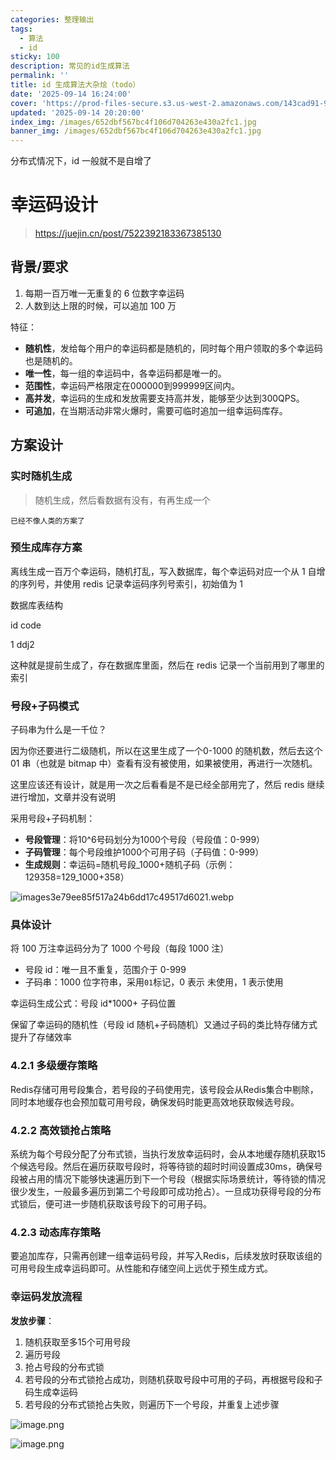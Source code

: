 ```yaml
---
categories: 整理输出
tags:
  - 算法
  - id
sticky: 100
description: 常见的id生成算法
permalink: ''
title: id 生成算法大杂烩（todo）
date: '2025-09-14 16:24:00'
cover: 'https://prod-files-secure.s3.us-west-2.amazonaws.com/143cad91-961b-48b0-82dc-78fbb6eb5abe/66bdab08-2c95-4215-a279-9a664fd9f37b/wallhaven-85lly2.jpg?X-Amz-Algorithm=AWS4-HMAC-SHA256&X-Amz-Content-Sha256=UNSIGNED-PAYLOAD&X-Amz-Credential=ASIAZI2LB466XDVFXR2W%2F20250917%2Fus-west-2%2Fs3%2Faws4_request&X-Amz-Date=20250917T140046Z&X-Amz-Expires=3600&X-Amz-Security-Token=IQoJb3JpZ2luX2VjEC4aCXVzLXdlc3QtMiJGMEQCIH0n7%2BVm%2FAEkP7sb0MWttZ2rcg4%2B0bdIHRoz5owTC0y%2BAiBS%2Bzw9OxlMrcBaPI1JrvLjhnGkLTX%2FdP89uTUBdLxlOyqIBAin%2F%2F%2F%2F%2F%2F%2F%2F%2F%2F8BEAAaDDYzNzQyMzE4MzgwNSIMfMGGF5uxG7VWNfAfKtwD6bL3Gr7tFnAbKDI1RZH3nJn8Im3wGytmuUaQ7oZl7PN37YY1zv5dMMbAIx2krr0CrShjfBzQrEfT%2Fh2dSkptSM63rrR9iGOIBr3hly8Vcw0KTCE1v%2BQpEaXwDX1GI0oZ3G7b1W%2F8fp1xlNGKNIusklhQ2kPJf2xCpum9C5AA9zjjD4lRtM7EwKVSSFYWBZdP%2FUI8HmbWlK8t1XtPghoYUzBa3%2FhqkmgbvfRE9v55PgOVH0jLUGvHv6hVLJw7%2FQgCK47LG0HPA1CbvsEqxSWQ3Pk%2F1xLGm9MfP%2FwWouO0M7zZiK2YRlkfbRZ0bYjTG%2FpuuJ5ehuuj0QJUd%2FsDEkTH2nNTi%2ByYfnamGJVxVW4PdOHN5G%2BkRHQQnIXlkt8ouijk7vugXdmwbFTs8RSBPYGC85046XU0bdjk24Y%2BrNjYETIDDec%2FLa5C3uhxHYQZoRh76YdoE4SQUciJnN1MENBBLx%2Fa%2Bxlbra4uMXVowpcZpn%2Fz40dFLN3hz0T31oi2g9r%2Be9xNWAY9h8mR9CefR59QKeAWdUD0ReeLvLUMwVVEcdNhJWL%2FkqGzU9NuHFkKlz5N0ZGpxb6topslMJradC426t2FzNVedXagGCc9QJ4QkapU1ssc%2BoT3r%2FRdZAgwj%2FiqxgY6pgE1w8XyPuaQIByhhWcxG%2B7unnMi6%2Fn%2FvmhKclOO%2BXLaWsbQ1qZJ%2FMdcdC%2FYw4zpMRVPoiia9BqOTEbeByJUQtHRYb4%2B%2BX4ZOmwnpnyGKX7A1uR562%2Fte8eBeZjs4SKcFi6lgpgyfoENrj6O%2BplVslwTuaW%2FLOLVsJLBVWDqk5ofDgTbMjnxOqU%2FDz1%2B3nNVutOVuvTh8nceipgSsmGbkfrEm4yz4Sw1&X-Amz-Signature=ca8395185ce261968304ca2a34c79c0a93ab22f9e9de42575d49083993469b43&X-Amz-SignedHeaders=host&x-amz-checksum-mode=ENABLED&x-id=GetObject'
updated: '2025-09-14 20:20:00'
index_img: /images/652dbf567bc4f106d704263e430a2fc1.jpg
banner_img: /images/652dbf567bc4f106d704263e430a2fc1.jpg
---
```


分布式情况下，id 一般就不是自增了


# 幸运码设计

> https://juejin.cn/post/7522392183367385130

## 背景/要求

1. 每期一百万唯一无重复的 6 位数字幸运码
2. 人数到达上限的时候，可以追加 100 万

特征：

- **随机性**，发给每个用户的幸运码都是随机的，同时每个用户领取的多个幸运码也是随机的。
- **唯一性**，每一组的幸运码中，各幸运码都是唯一的。
- **范围性**，幸运码严格限定在000000到999999区间内。
- **高并发**，幸运码的生成和发放需要支持高并发，能够至少达到300QPS。
- **可追加**，在当期活动非常火爆时，需要可临时追加一组幸运码库存。

## 方案设计


### 实时随机生成

> 随机生成，然后看数据有没有，有再生成一个

`已经不像人类的方案了`


### 预生成库存方案


离线生成一百万个幸运码，随机打乱，写入数据库，每个幸运码对应一个从 1 自增的序列号，并使用 redis 记录幸运码序列号索引，初始值为 1


数据库表结构


id code


1 ddj2


这种就是提前生成了，存在数据库里面，然后在 redis 记录一个当前用到了哪里的索引


### 号段+子码模式


子码串为什么是一千位？


因为你还要进行二级随机，所以在这里生成了一个0-1000 的随机数，然后去这个 01 串（也就是 bitmap 中）查看有没有被使用，如果被使用，再进行一次随机。


这里应该还有设计，就是用一次之后看看是不是已经全部用完了，然后 redis 继续进行增加，文章并没有说明


采用号段+子码机制：

- **号段管理**：将10^6号码划分为1000个号段（号段值：0-999）
- **子码管理**：每个号段维护1000个可用子码（子码值：0-999）
- **生成规则**：幸运码=随机号段_1000+随机子码（示例：129358=129_1000+358）

![images3e79ee85f517a24b6dd17c49517d6021.webp](/images/00898df9e2516fa4f0f181649bb7126d.webp)


### 具体设计


将 100 万注幸运码分为了 1000 个号段（每段 1000 注）

- 号段 id：唯一且不重复，范围介于 0-999
- 子码串：1000 位字符串，采用`01`标记，0 表示 未使用，1 表示使用

幸运码生成公式：号段 id*1000+ 子码位置


保留了幸运码的随机性（号段 id 随机+子码随机）又通过子码的类比特存储方式提升了存储效率


### 4.2.1 多级缓存策略


Redis存储可用号段集合，若号段的子码使用完，该号段会从Redis集合中剔除，同时本地缓存也会预加载可用号段，确保发码时能更高效地获取候选号段。


### 4.2.2 高效锁抢占策略


系统为每个号段分配了分布式锁，当执行发放幸运码时，会从本地缓存随机获取15个候选号段。然后在遍历获取号段时，将等待锁的超时时间设置成30ms，确保号段被占用的情况下能够快速遍历到下一个号段（根据实际场景统计，等待锁的情况很少发生，一般最多遍历到第二个号段即可成功抢占）。一旦成功获得号段的分布式锁后，便可进一步随机获取该号段下的可用子码。


### 4.2.3 动态库存策略


要追加库存，只需再创建一组幸运码号段，并写入Redis，后续发放时获取该组的可用号段生成幸运码即可。从性能和存储空间上远优于预生成方式。


### 幸运码发放流程


**发放步骤**：

1. 随机获取至多15个可用号段
2. 遍历号段
3. 抢占号段的分布式锁
4. 若号段的分布式锁抢占成功，则随机获取号段中可用的子码，再根据号段和子码生成幸运码
5. 若号段的分布式锁抢占失败，则遍历下一个号段，并重复上述步骤

![image.png](/images/035399511e7a9d2be97ad9c7b0b1c6d7.png)


![image.png](/images/26032740c6d1a88a70a626c31b95f6fc.png)

